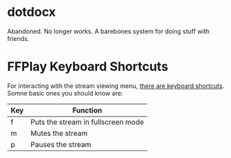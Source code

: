 # dotdocx
Abandoned. No longer works.
A barebones system for doing stuff with friends.

# FFPlay Keyboard Shortcuts
For interacting with the stream viewing menu, [there are keyboard shortcuts](https://ffmpeg.org/ffplay.html#While-playing). Somne basic ones you should know are:

| Key | Function                           |
|-----|------------------------------------|
| f   | Puts the stream in fullscreen mode |
| m   | Mutes the stream                   |
| p   | Pauses the stream                  |
